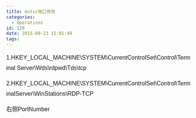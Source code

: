 ```yaml
---
title: mstsc端口修改
categories:
  - Operations
id: 129
date: 2015-09-23 15:01:49
tags:
---
```


<span style="font-family: 'Microsoft Yahei', 微软雅黑, arial, 宋体, sans-serif; font-size: 16px; line-height: 28px; text-align: justify;">1.HKEY_LOCAL_MACHINE\SYSTEM\CurrentControlSet\Control\Terminal Server\Wds\rdpwd\Tds\tcp</span>

<span style="font-family: 'Microsoft Yahei', 微软雅黑, arial, 宋体, sans-serif; font-size: 16px; line-height: 28px; text-align: justify;">2.HKEY_LOCAL_MACHINE\SYSTEM\CurrentControlSet\Control\TerminalServer\WinStations\RDP-TCP</span>

<span style="font-family: 'Microsoft Yahei', 微软雅黑, arial, 宋体, sans-serif; font-size: 16px; line-height: 28px; text-align: justify;">右侧PortNumber</span>
